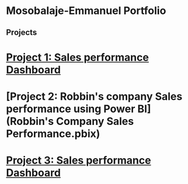 # Mosobalaje-Emmanuel Portfolio
## Projects
# [Project 1: Sales performance Dashboard](https://public.tableau.com/views/GlobalSuperstore_16940854698740/Story1?:language=en-US&:display_count=n&:origin=viz_share_link)
# [Project 2: Robbin's company Sales performance using Power BI](Robbin's Company Sales Performance.pbix)
# [Project 3: Sales performance Dashboard](https://public.tableau.com/views/GlobalSuperstore_16940854698740/Story1?:language=en-US&:display_count=n&:origin=viz_share_link)
